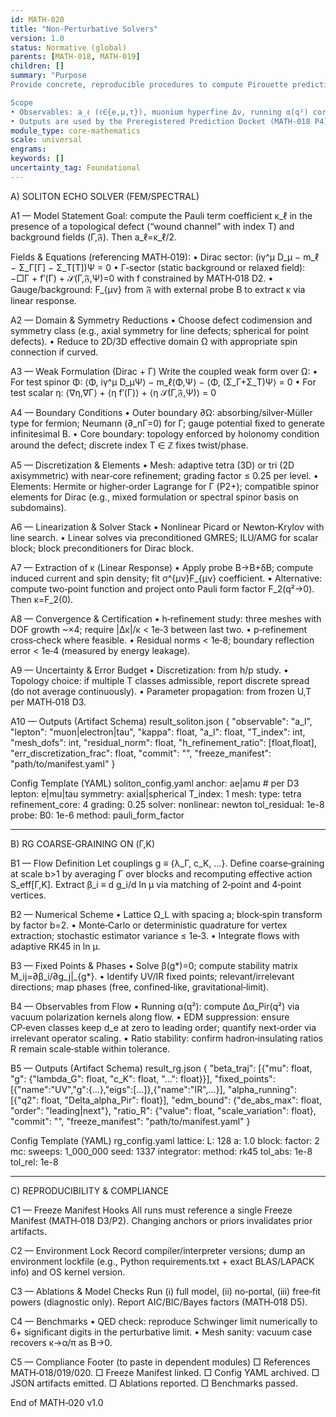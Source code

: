 ```yaml
---
id: MATH-020
title: "Non‑Perturbative Solvers"
version: 1.0
status: Normative (global)
parents: [MATH‑018, MATH‑019]
children: []
summary: "Purpose
Provide concrete, reproducible procedures to compute Pirouette predictions beyond perturbation by (A) solving the soliton echo problem that generates lepton a_ℓ non‑perturbatively and (B) running a coarse‑graining renormalization group (RG) flow on (Γ,K) to expose UV/IR structure, confinement‑like behavior, and gravity‑limit phenomenology.

Scope
• Observables: a_ℓ (ℓ∈{e,μ,τ}), muonium hyperfine Δν, running α(q²) corrections, EDM suppression checks, and ratio tests (hadronic insulation).
• Outputs are used by the Preregistered Prediction Docket (MATH‑018 P4) and must comply with Dictionary mappings (MATH‑019)."
module_type: core-mathematics
scale: universal
engrams:
keywords: []
uncertainty_tag: Foundational
---
```


A) SOLITON ECHO SOLVER (FEM/SPECTRAL)

A1 — Model Statement
Goal: compute the Pauli term coefficient κ_ℓ in the presence of a topological defect (“wound channel” with index T) and background fields (Γ,𝔉). Then a_ℓ=κ_ℓ/2.

Fields & Equations (referencing MATH‑019):
• Dirac sector: (iγ^μ D_μ − m_ℓ − Σ_Γ[Γ] − Σ_T[T])Ψ = 0
• Γ‑sector (static background or relaxed field): −□Γ + f′(Γ) + 𝒮(Γ,𝔉,Ψ)=0 with f constrained by MATH‑018 D2.
• Gauge/background: F_{μν} from 𝔉 with external probe B to extract κ via linear response.

A2 — Domain & Symmetry Reductions
• Choose defect codimension and symmetry class (e.g., axial symmetry for line defects; spherical for point defects).
• Reduce to 2D/3D effective domain Ω with appropriate spin connection if curved.

A3 — Weak Formulation (Dirac + Γ)
Write the coupled weak form over Ω:
• For test spinor Φ: ⟨Φ, iγ^μ D_μΨ⟩ − m_ℓ⟨Φ,Ψ⟩ − ⟨Φ, (Σ_Γ+Σ_T)Ψ⟩ = 0
• For test scalar η: ⟨∇η,∇Γ⟩ + ⟨η f′(Γ)⟩ + ⟨η 𝒮(Γ,𝔉,Ψ)⟩ = 0

A4 — Boundary Conditions
• Outer boundary ∂Ω: absorbing/silver‑Müller type for fermion; Neumann (∂_nΓ=0) for Γ; gauge potential fixed to generate infinitesimal B.
• Core boundary: topology enforced by holonomy condition around the defect; discrete index T ∈ ℤ fixes twist/phase.

A5 — Discretization & Elements
• Mesh: adaptive tetra (3D) or tri (2D axisymmetric) with near‑core refinement; grading factor ≤ 0.25 per level.
• Elements: Hermite or higher‑order Lagrange for Γ (P2+); compatible spinor elements for Dirac (e.g., mixed formulation or spectral spinor basis on subdomains).

A6 — Linearization & Solver Stack
• Nonlinear Picard or Newton‑Krylov with line search.
• Linear solves via preconditioned GMRES; ILU/AMG for scalar block; block preconditioners for Dirac block.

A7 — Extraction of κ (Linear Response)
• Apply probe B→B+δB; compute induced current and spin density; fit σ^{μν}F_{μν} coefficient.
• Alternative: compute two‑point function and project onto Pauli form factor F_2(q²→0). Then κ=F_2(0).

A8 — Convergence & Certification
• h‑refinement study: three meshes with DOF growth ~×4; require |Δκ|/κ < 1e‑3 between last two.
• p‑refinement cross‑check where feasible.
• Residual norms < 1e‑8; boundary reflection error < 1e‑4 (measured by energy leakage).

A9 — Uncertainty & Error Budget
• Discretization: from h/p study.
• Topology choice: if multiple T classes admissible, report discrete spread (do not average continuously).
• Parameter propagation: from frozen U,T per MATH‑018 D3.

A10 — Outputs (Artifact Schema)
result_soliton.json
{
"observable": "a_l",
"lepton": "muon|electron|tau",
"kappa": float,
"a_l": float,
"T_index": int,
"mesh_dofs": int,
"residual_norm": float,
"h_refinement_ratio": [float,float],
"err_discretization_frac": float,
"commit": "<git-hash>",
"freeze_manifest": "path/to/manifest.yaml"
}

Config Template (YAML)
soliton_config.yaml
anchor: ae|amu  # per D3
lepton: e|mu|tau
symmetry: axial|spherical
T_index: 1
mesh:
type: tetra
refinement_core: 4
grading: 0.25
solver:
nonlinear: newton
tol_residual: 1e-8
probe:
B0: 1e-6
method: pauli_form_factor

---

B) RG COARSE‑GRAINING ON (Γ,K)

B1 — Flow Definition
Let couplings g ≡ {λ_Γ, c_K, …}. Define coarse‑graining at scale b>1 by averaging Γ over blocks and recomputing effective action S_eff[Γ,K]. Extract β_i ≡ d g_i/d ln μ via matching of 2‑point and 4‑point vertices.

B2 — Numerical Scheme
• Lattice Ω_L with spacing a; block‑spin transform by factor b=2.
• Monte‑Carlo or deterministic quadrature for vertex extraction; stochastic estimator variance ≤ 1e‑3.
• Integrate flows with adaptive RK45 in ln μ.

B3 — Fixed Points & Phases
• Solve β(g*)=0; compute stability matrix M_ij=∂β_i/∂g_j|_{g*}.
• Identify UV/IR fixed points; relevant/irrelevant directions; map phases (free, confined‑like, gravitational‑limit).

B4 — Observables from Flow
• Running α(q²): compute Δα_Pir(q²) via vacuum polarization kernels along flow.
• EDM suppression: ensure CP‑even classes keep d_e at zero to leading order; quantify next‑order via irrelevant operator scaling.
• Ratio stability: confirm hadron‑insulating ratios R remain scale‑stable within tolerance.

B5 — Outputs (Artifact Schema)
result_rg.json
{
"beta_traj": [{"mu": float, "g": {"lambda_G": float, "c_K": float, "...": float}}],
"fixed_points": [{"name":"UV","g":{...},"eigs":[...]},{"name":"IR",...}],
"alpha_running": [{"q2": float, "Delta_alpha_Pir": float}],
"edm_bound": {"de_abs_max": float, "order": "leading|next"},
"ratio_R": {"value": float, "scale_variation": float},
"commit": "<git-hash>",
"freeze_manifest": "path/to/manifest.yaml"
}

Config Template (YAML)
rg_config.yaml
lattice:
L: 128
a: 1.0
block:
factor: 2
mc:
sweeps: 1_000_000
seed: 1337
integrator:
method: rk45
tol_abs: 1e-8
tol_rel: 1e-8

---

C) REPRODUCIBILITY & COMPLIANCE

C1 — Freeze Manifest Hooks
All runs must reference a single Freeze Manifest (MATH‑018 D3/P2). Changing anchors or priors invalidates prior artifacts.

C2 — Environment Lock
Record compiler/interpreter versions; dump an environment lockfile (e.g., Python requirements.txt + exact BLAS/LAPACK info) and OS kernel version.

C3 — Ablations & Model Checks
Run (i) full model, (ii) no‑portal, (iii) free‑fit powers (diagnostic only). Report AIC/BIC/Bayes factors (MATH‑018 D5).

C4 — Benchmarks
• QED check: reproduce Schwinger limit numerically to 6+ significant digits in the perturbative limit.
• Mesh sanity: vacuum case recovers κ→α/π as B→0.

C5 — Compliance Footer (to paste in dependent modules)
□ References MATH‑018/019/020. □ Freeze Manifest linked. □ Config YAML archived. □ JSON artifacts emitted. □ Ablations reported. □ Benchmarks passed.

End of MATH‑020 v1.0


